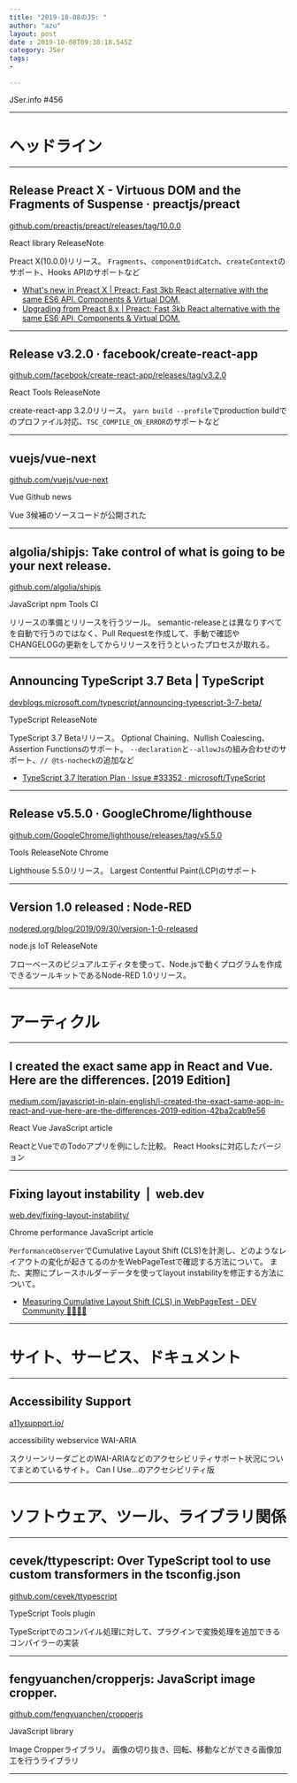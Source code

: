 ```yaml
---
title: "2019-10-08のJS: "
author: "azu"
layout: post
date : 2019-10-08T09:38:18.545Z
category: JSer
tags:
-

---
```


JSer.info #456

----

<h1 class="site-genre">ヘッドライン</h1>

----

## Release Preact X - Virtuous DOM and the Fragments of Suspense · preactjs/preact
[github.com/preactjs/preact/releases/tag/10.0.0](https://github.com/preactjs/preact/releases/tag/10.0.0 "Release Preact X - Virtuous DOM and the Fragments of Suspense · preactjs/preact")
<p class="jser-tags jser-tag-icon"><span class="jser-tag">React</span> <span class="jser-tag">library</span> <span class="jser-tag">ReleaseNote</span></p>

Preact X(10.0.0)リリース。
`Fragments`、`componentDidCatch`、`createContext`のサポート、Hooks APIのサポートなど

- [What's new in Preact X | Preact: Fast 3kb React alternative with the same ES6 API. Components & Virtual DOM.](https://preactjs.com/guide/v10/whats-new/ "What&#x27;s new in Preact X | Preact: Fast 3kb React alternative with the same ES6 API. Components &amp; Virtual DOM.")
- [Upgrading from Preact 8.x | Preact: Fast 3kb React alternative with the same ES6 API. Components & Virtual DOM.](https://preactjs.com/guide/v10/upgrade-guide/ "Upgrading from Preact 8.x | Preact: Fast 3kb React alternative with the same ES6 API. Components &amp; Virtual DOM.")

----

## Release v3.2.0 · facebook/create-react-app
[github.com/facebook/create-react-app/releases/tag/v3.2.0](https://github.com/facebook/create-react-app/releases/tag/v3.2.0 "Release v3.2.0 · facebook/create-react-app")
<p class="jser-tags jser-tag-icon"><span class="jser-tag">React</span> <span class="jser-tag">Tools</span> <span class="jser-tag">ReleaseNote</span></p>

create-react-app 3.2.0リリース。
`yarn build --profile`でproduction buildでのプロファイル対応、`TSC_COMPILE_ON_ERROR`のサポートなど


----

## vuejs/vue-next
[github.com/vuejs/vue-next](https://github.com/vuejs/vue-next "vuejs/vue-next")
<p class="jser-tags jser-tag-icon"><span class="jser-tag">Vue</span> <span class="jser-tag">Github</span> <span class="jser-tag">news</span></p>

Vue 3候補のソースコードが公開された


----

## algolia/shipjs: Take control of what is going to be your next release.
[github.com/algolia/shipjs](https://github.com/algolia/shipjs "algolia/shipjs: Take control of what is going to be your next release.")
<p class="jser-tags jser-tag-icon"><span class="jser-tag">JavaScript</span> <span class="jser-tag">npm</span> <span class="jser-tag">Tools</span> <span class="jser-tag">CI </span></p>

リリースの準備とリリースを行うツール。
semantic-releaseとは異なりすべてを自動で行うのではなく、Pull Requestを作成して、手動で確認やCHANGELOGの更新をしてからリリースを行うといったプロセスが取れる。


----

## Announcing TypeScript 3.7 Beta | TypeScript
[devblogs.microsoft.com/typescript/announcing-typescript-3-7-beta/](https://devblogs.microsoft.com/typescript/announcing-typescript-3-7-beta/ "Announcing TypeScript 3.7 Beta | TypeScript")
<p class="jser-tags jser-tag-icon"><span class="jser-tag">TypeScript</span> <span class="jser-tag">ReleaseNote</span></p>

TypeScript 3.7 Betaリリース。
Optional Chaining、Nullish Coalescing、Assertion Functionsのサポート。
`--declaration`と`--allowJs`の組み合わせのサポート、`// @ts-nocheck`の追加など

- [TypeScript 3.7 Iteration Plan · Issue #33352 · microsoft/TypeScript](https://github.com/microsoft/TypeScript/issues/33352 "TypeScript 3.7 Iteration Plan · Issue #33352 · microsoft/TypeScript")

----

## Release v5.5.0 · GoogleChrome/lighthouse
[github.com/GoogleChrome/lighthouse/releases/tag/v5.5.0](https://github.com/GoogleChrome/lighthouse/releases/tag/v5.5.0 "Release v5.5.0 · GoogleChrome/lighthouse")
<p class="jser-tags jser-tag-icon"><span class="jser-tag">Tools</span> <span class="jser-tag">ReleaseNote</span> <span class="jser-tag">Chrome</span></p>

Lighthouse 5.5.0リリース。
Largest Contentful Paint(LCP)のサポート


----

## Version 1.0 released : Node-RED
[nodered.org/blog/2019/09/30/version-1-0-released](https://nodered.org/blog/2019/09/30/version-1-0-released "Version 1.0 released : Node-RED")
<p class="jser-tags jser-tag-icon"><span class="jser-tag">node.js</span> <span class="jser-tag">IoT</span> <span class="jser-tag">ReleaseNote</span></p>

フローベースのビジュアルエディタを使って、Node.jsで動くプログラムを作成できるツールキットであるNode-RED 1.0リリース。


----
<h1 class="site-genre">アーティクル</h1>

----

## I created the exact same app in React and Vue. Here are the differences. \[2019 Edition\]
[medium.com/javascript-in-plain-english/i-created-the-exact-same-app-in-react-and-vue-here-are-the-differences-2019-edition-42ba2cab9e56](https://medium.com/javascript-in-plain-english/i-created-the-exact-same-app-in-react-and-vue-here-are-the-differences-2019-edition-42ba2cab9e56 "I created the exact same app in React and Vue. Here are the differences. \[2019 Edition\]")
<p class="jser-tags jser-tag-icon"><span class="jser-tag">React</span> <span class="jser-tag">Vue</span> <span class="jser-tag">JavaScript</span> <span class="jser-tag">article</span></p>

ReactとVueでのTodoアプリを例にした比較。
React Hooksに対応したバージョン


----

## Fixing layout instability  |  web.dev
[web.dev/fixing-layout-instability/](https://web.dev/fixing-layout-instability/ "Fixing layout instability  |  web.dev")
<p class="jser-tags jser-tag-icon"><span class="jser-tag">Chrome</span> <span class="jser-tag">performance</span> <span class="jser-tag">JavaScript</span> <span class="jser-tag">article</span></p>

`PerformanceObserver`でCumulative Layout Shift (CLS)を計測し、どのようなレイアウトの変化が起きてるのかをWebPageTestで確認する方法について。
また、実際にプレースホルダーデータを使ってlayout instabilityを修正する方法について。

- [Measuring Cumulative Layout Shift (CLS) in WebPageTest - DEV Community 👩‍💻👨‍💻](https://dev.to/chromiumdev/measuring-cumulative-layout-shift-cls-in-webpagetest-5cle "Measuring Cumulative Layout Shift (CLS) in WebPageTest - DEV Community 👩‍💻👨‍💻")

----
<h1 class="site-genre">サイト、サービス、ドキュメント</h1>

----

## Accessibility Support
[a11ysupport.io/](https://a11ysupport.io/ "Accessibility Support")
<p class="jser-tags jser-tag-icon"><span class="jser-tag">accessibility</span> <span class="jser-tag">webservice</span> <span class="jser-tag">WAI-ARIA</span></p>

スクリーンリーダごとのWAI-ARIAなどのアクセシビリティサポート状況についてまとめているサイト。
Can I Use...のアクセシビリティ版


----
<h1 class="site-genre">ソフトウェア、ツール、ライブラリ関係</h1>

----

## cevek/ttypescript: Over TypeScript tool to use custom transformers in the tsconfig.json
[github.com/cevek/ttypescript](https://github.com/cevek/ttypescript "cevek/ttypescript: Over TypeScript tool to use custom transformers in the tsconfig.json")
<p class="jser-tags jser-tag-icon"><span class="jser-tag">TypeScript</span> <span class="jser-tag">Tools</span> <span class="jser-tag">plugin</span></p>

TypeScriptでのコンパイル処理に対して、プラグインで変換処理を追加できるコンパイラーの実装


----

## fengyuanchen/cropperjs: JavaScript image cropper.
[github.com/fengyuanchen/cropperjs](https://github.com/fengyuanchen/cropperjs "fengyuanchen/cropperjs: JavaScript image cropper.")
<p class="jser-tags jser-tag-icon"><span class="jser-tag">JavaScript</span> <span class="jser-tag">library</span></p>

Image Cropperライブラリ。
画像の切り抜き、回転、移動などができる画像加工を行うライブラリ


----

